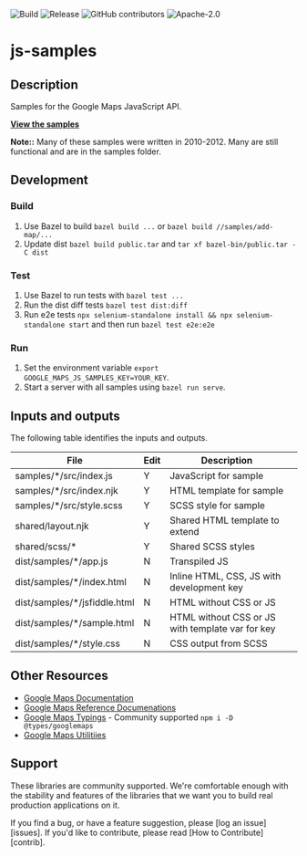 ![Build](https://github.com/googlemaps/js-samples/workflows/Build/badge.svg)
![Release](https://github.com/googlemaps/js-samples/workflows/Release/badge.svg)
![GitHub contributors](https://img.shields.io/github/contributors/googlemaps/js-samples)
![Apache-2.0](https://img.shields.io/badge/license-Apache-blue)

# js-samples

## Description

Samples for the Google Maps JavaScript API.

**[View the samples](https://googlemaps.github.io/js-samples/dist/)**

**Note::** Many of these samples were written in 2010-2012. Many are still functional and are in the samples folder.

## Development

### Build

1. Use Bazel to build `bazel build ...` or `bazel build //samples/add-map/...`
1. Update dist `bazel build public.tar` and `tar xf bazel-bin/public.tar -C dist`

### Test

1. Use Bazel to run tests with `bazel test ...`
1. Run the dist diff tests `bazel test dist:diff`
1. Run e2e tests `npx selenium-standalone install && npx selenium-standalone start` and then run `bazel test e2e:e2e`

### Run

1. Set the environment variable `export GOOGLE_MAPS_JS_SAMPLES_KEY=YOUR_KEY`.
1. Start a server with all samples using `bazel run serve`.

## Inputs and outputs

The following table identifies the inputs and outputs.

| File                          | Edit | Description                                        |     |
| ----------------------------- | ---- | -------------------------------------------------- | --- |
| samples/\*/src/index.js       | Y    | JavaScript for sample                              |
| samples/\*/src/index.njk      | Y    | HTML template for sample                           |
| samples/\*/src/style.scss     | Y    | SCSS style for sample                              |
| shared/layout.njk             | Y    | Shared HTML template to extend                     |
| shared/scss/\*                | Y    | Shared SCSS styles                                 |
| dist/samples/\*/app.js        | N    | Transpiled JS                                      |
| dist/samples/\*/index.html    | N    | Inline HTML, CSS, JS with development key          |
| dist/samples/\*/jsfiddle.html | N    | HTML without CSS or JS                             |
| dist/samples/\*/sample.html   | N    | HTML without CSS or JS with template var for key   |
| dist/samples/\*/style.css     | N    | CSS output from SCSS                               |

## Other Resources

- [Google Maps Documentation](https://developers.google.com/maps/documentation/javascript/tutorial)
- [Google Maps Reference Documenations](https://developers.google.com/maps/documentation/javascript/reference/)
- [Google Maps Typings](https://github.com/DefinitelyTyped/DefinitelyTyped/tree/master/types/googlemaps) - Community supported `npm i -D @types/googlemaps`
- [Google Maps Utilitiies](https://github.com/googlemaps/v3-utility-library)

## Support

These libraries are community supported. We're comfortable enough with the stability and features of
the libraries that we want you to build real production applications on it.

If you find a bug, or have a feature suggestion, please [log an issue][issues]. If you'd like to
contribute, please read [How to Contribute][contrib].
